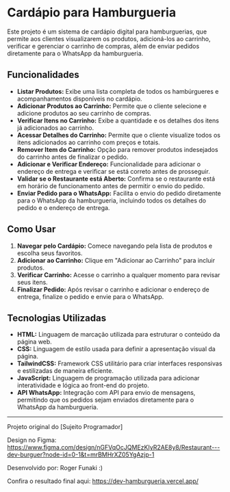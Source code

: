 # Cardápio para Hamburgueria

Este projeto é um sistema de cardápio digital para hamburguerias, que permite aos clientes visualizarem os produtos, adicioná-los ao carrinho, verificar e gerenciar o carrinho de compras, além de enviar pedidos diretamente para o WhatsApp da hamburgueria.

## Funcionalidades

- **Listar Produtos:** Exibe uma lista completa de todos os hambúrgueres e acompanhamentos disponíveis no cardápio.
- **Adicionar Produtos ao Carrinho:** Permite que o cliente selecione e adicione produtos ao seu carrinho de compras.
- **Verificar Itens no Carrinho:** Exibe a quantidade e os detalhes dos itens já adicionados ao carrinho.
- **Acessar Detalhes do Carrinho:** Permite que o cliente visualize todos os itens adicionados ao carrinho com preços e totais.
- **Remover Item do Carrinho:** Opção para remover produtos indesejados do carrinho antes de finalizar o pedido.
- **Adicionar e Verificar Endereço:** Funcionalidade para adicionar o endereço de entrega e verificar se está correto antes de prosseguir.
- **Validar se o Restaurante está Aberto:** Confirma se o restaurante está em horário de funcionamento antes de permitir o envio do pedido.
- **Enviar Pedido para o WhatsApp:** Facilita o envio do pedido diretamente para o WhatsApp da hamburgueria, incluindo todos os detalhes do pedido e o endereço de entrega.

## Como Usar

1. **Navegar pelo Cardápio:** Comece navegando pela lista de produtos e escolha seus favoritos.
2. **Adicionar ao Carrinho:** Clique em "Adicionar ao Carrinho" para incluir produtos.
3. **Verificar Carrinho:** Acesse o carrinho a qualquer momento para revisar seus itens.
4. **Finalizar Pedido:** Após revisar o carrinho e adicionar o endereço de entrega, finalize o pedido e envie para o WhatsApp.

## Tecnologias Utilizadas

- **HTML:** Linguagem de marcação utilizada para estruturar o conteúdo da página web.
- **CSS:** Linguagem de estilo usada para definir a apresentação visual da página.
- **TailwindCSS:** Framework CSS utilitário para criar interfaces responsivas e estilizadas de maneira eficiente.
- **JavaScript:** Linguagem de programação utilizada para adicionar interatividade e lógica ao front-end do projeto.
- **API WhatsApp:** Integração com API para envio de mensagens, permitindo que os pedidos sejam enviados diretamente para o WhatsApp da hamburgueria.

---


Projeto original do [Sujeito Programador]

Design no Figma: https://www.figma.com/design/nGFVqOcJQMEzKIyR2AE8y8/Restaurant---dev-burguer?node-id=0-1&t=mrBMHrXZ05YgAzjp-1

Desenvolvido por: Roger Funaki :)

Confira o resultado final aqui: https://dev-hamburgueria.vercel.app/

